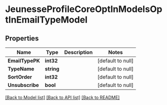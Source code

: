 # JeunesseProfileCoreOptInModelsOptInEmailTypeModel

## Properties
Name | Type | Description | Notes
------------ | ------------- | ------------- | -------------
**EmailTypePK** | **int32** |  | [default to null]
**TypeName** | **string** |  | [default to null]
**SortOrder** | **int32** |  | [default to null]
**Unsubscribe** | **bool** |  | [default to null]

[[Back to Model list]](../README.md#documentation-for-models) [[Back to API list]](../README.md#documentation-for-api-endpoints) [[Back to README]](../README.md)


